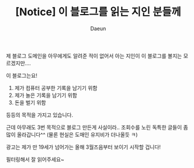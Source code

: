 ﻿---
layout: post
title: '[Notice] 이 블로그를 읽는 지인 분들께'
subheading: 저를 아시는 분들이라면 꼭 읽어주세요. 
author: Daeun
categories: Notice
banner:
tags: Notice
sidebar: []
---

제 블로그 도메인을 아무에게도 알려준 적이 없어서 아는 지인이 이 블로그를 볼지는 모르겠지만....

이 블로그는요!
1. 제가 컴퓨터 공부한 기록을 남기기 위함
2. 제가 놀은 기록을 남기기 위함
3. 돈을 벌기 위함

등등의 목적을 가지고 있습니다.

근데 아무래도 3번 목적으로 블로그 만든게 사실이라.. 조회수를 노린 독특한 글들이 좀 많이 올라갑니다^^ (물론 현실은 도매인 유지비가 더나올듯 ㅋ)

광고는 제가 만 19세가 넘어가는 올해 3월즈음부터 보이기 시작할 겁니다!

필터링해서 잘 읽어주세요~
